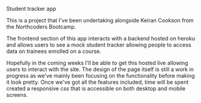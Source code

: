 Student tracker app

This is a project that I've been undertaking alongside Keiran Cookson from the Northcoders Bootcamp.

The frontend section of this app interacts with a backend hosted on heroku and allows users to see a mock student tracker allowing people to access data on trainees enrolled on a course.

Hopefully in the coming weeks I'll be able to get this hosted live allowing users to interact with the site. The design of the page itself is still a work in progress as we've mainly been focusing on the functionality before making it look pretty. Once we've got all the features included, time will be spent created a responsive css that is accessible on both desktop and mobile screens.
